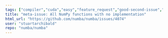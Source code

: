 ```yaml
---
tags: ["compiler","cuda","easy","feature_request","good-second-issue","llvm","numba","numpy","parallel","python"]
title: "meta-issue: All NumPy functions with no implementation"
html_url: "https://github.com/numba/numba/issues/4074"
user: "stuartarchibald"
repo: "numba/numba"
---
```


